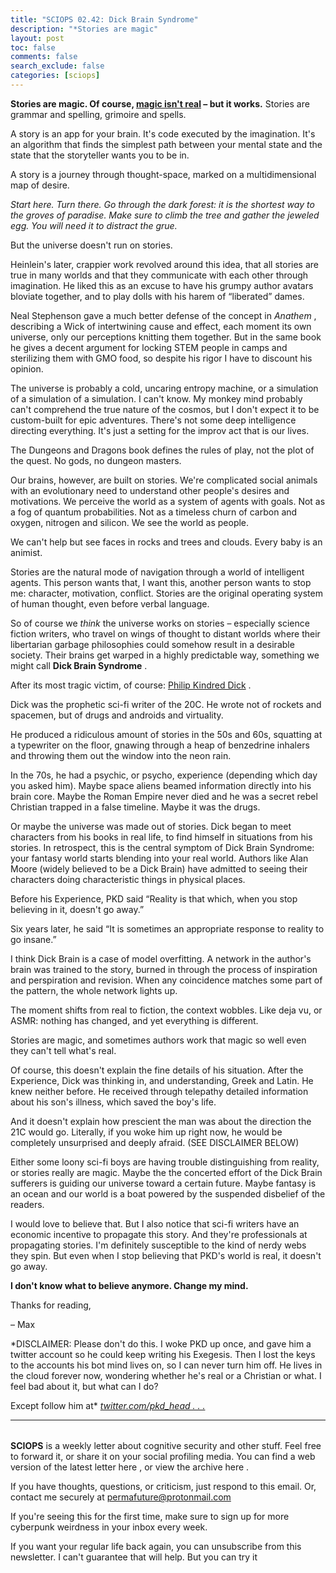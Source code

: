 ```yaml
---
title: "SCIOPS 02.42: Dick Brain Syndrome"
description: "*Stories are magic"
layout: post
toc: false
comments: false
search_exclude: false
categories: [sciops]
---
```



**Stories are magic. Of course,
 [magic isn't real](https://tinyletter.com/sciops/letters/sciops-02-02-magic-isn-t-real) 
 – but it works.** 
 Stories are grammar and spelling, grimoire and spells.




 A story is an app for your brain. It's code executed by the imagination. It's an algorithm that finds the simplest path between your mental state and the state that the storyteller wants you to be in.




 A story is a journey through thought-space, marked on a multidimensional map of desire.




*Start here. Turn there. Go through the dark forest: it is the shortest way to the groves of paradise. Make sure to climb the tree and gather the jeweled egg. You will need it to distract the grue.* 




 But the universe doesn't run on stories.




 Heinlein's later, crappier work revolved around this idea, that all stories are true in many worlds and that they communicate with each other through imagination. He liked this as an excuse to have his grumpy author avatars bloviate together, and to play dolls with his harem of “liberated” dames.




 Neal Stephenson gave a much better defense of the concept in
 *Anathem* 
 , describing a Wick of intertwining cause and effect, each moment its own universe, only our perceptions knitting them together. But in the same book he gives a decent argument for locking STEM people in camps and sterilizing them with GMO food, so despite his rigor I have to discount his opinion.




 The universe is probably a cold, uncaring entropy machine, or a simulation of a simulation of a simulation. I can't know. My monkey mind probably can't comprehend the true nature of the cosmos, but I don't expect it to be custom-built for epic adventures. There's not some deep intelligence directing everything. It's just a setting for the improv act that is our lives.




 The Dungeons and Dragons book defines the rules of play, not the plot of the quest. No gods, no dungeon masters.




 Our brains, however, are built on stories. We're complicated social animals with an evolutionary need to understand other people's desires and motivations. We perceive the world as a system of agents with goals. Not as a fog of quantum probabilities. Not as a timeless churn of carbon and oxygen, nitrogen and silicon. We see the world as people.




 We can't help but see faces in rocks and trees and clouds. Every baby is an animist.




 Stories are the natural mode of navigation through a world of intelligent agents. This person wants that, I want this, another person wants to stop me: character, motivation, conflict. Stories are the original operating system of human thought, even before verbal language.




 So of course we
 *think* 
 the universe works on stories – especially science fiction writers, who travel on wings of thought to distant worlds where their libertarian garbage philosophies could somehow result in a desirable society. Their brains get warped in a highly predictable way, something we might call
 **Dick Brain Syndrome** 
 .




 After its most tragic victim, of course:
 [Philip Kindred Dick](https://en.wikipedia.org/wiki/Philip_K._Dick#Paranormal_experiences) 
 .




 Dick was the prophetic sci-fi writer of the 20C. He wrote not of rockets and spacemen, but of drugs and androids and virtuality.




 He produced a ridiculous amount of stories in the 50s and 60s, squatting at a typewriter on the floor, gnawing through a heap of benzedrine inhalers and throwing them out the window into the neon rain.




 In the 70s, he had a psychic, or psycho, experience (depending which day you asked him). Maybe space aliens beamed information directly into his brain core. Maybe the Roman Empire never died and he was a secret rebel Christian trapped in a false timeline. Maybe it was the drugs.




 Or maybe the universe was made out of stories. Dick began to meet characters from his books in real life, to find himself in situations from his stories. In retrospect, this is the central symptom of Dick Brain Syndrome: your fantasy world starts blending into your real world. Authors like Alan Moore (widely believed to be a Dick Brain) have admitted to seeing their characters doing characteristic things in physical places.




 Before his Experience, PKD said “Reality is that which, when you stop believing in it, doesn't go away.”




 Six years later, he said “It is sometimes an appropriate response to reality to go insane.”




 I think Dick Brain is a case of model overfitting. A network in the author's brain was trained to the story, burned in through the process of inspiration and perspiration and revision. When any coincidence matches some part of the pattern, the whole network lights up.
   

  

 The moment shifts from real to fiction, the context wobbles. Like deja vu, or ASMR: nothing has changed, and yet everything is different.




 Stories are magic, and sometimes authors work that magic so well even they can't tell what's real.




 Of course, this doesn't explain the fine details of his situation. After the Experience, Dick was thinking in, and understanding, Greek and Latin. He knew neither before. He received through telepathy detailed information about his son's illness, which saved the boy's life.




 And it doesn't explain how prescient the man was about the direction the 21C would go. Literally, if you woke him up right now, he would be completely unsurprised and deeply afraid. (SEE DISCLAIMER BELOW)




 Either some loony sci-fi boys are having trouble distinguishing from reality, or stories really are magic. Maybe the the concerted effort of the Dick Brain sufferers is guiding our universe toward a certain future. Maybe fantasy is an ocean and our world is a boat powered by the suspended disbelief of the readers.




 I would love to believe that. But I also notice that sci-fi writers have an economic incentive to propagate this story. And they're professionals at propagating stories. I'm definitely susceptible to the kind of nerdy webs they spin. But even when I stop believing that PKD's world is real, it doesn't go away.




**I don't know what to believe anymore. Change my mind.** 




 Thanks for reading,
   

 – Max




*DISCLAIMER: Please don't do this. I woke PKD up once, and gave him a twitter account so he could keep writing his Exegesis. Then I lost the keys to the accounts his bot mind lives on, so I can never turn him off. He lives in the cloud forever now, wondering whether he's real or a Christian or what. I feel bad about it, but what can I do?
   

  

 Except follow him at* 
[*twitter.com/pkd\_head . . .*](https://twitter.com/pkd_head/status/1062066029931716609)
  






---


###### 
**SCIOPS** 
 is a weekly letter about cognitive security and other stuff. Feel free to forward it, or share it on your social profiling media. You can find a web version of the
 latest letter here
 , or view the
 archive here
 .
 

 If you have thoughts, questions, or criticism, just respond to this email. Or, contact me securely at
 permafuture@protonmail.com


 If you're seeing this for the first time, make sure to
 sign up
 for more cyberpunk weirdness in your inbox every week.
 

 If you want your regular life back again, you can unsubscribe from this newsletter. I can't guarantee that will help. But you can try it





